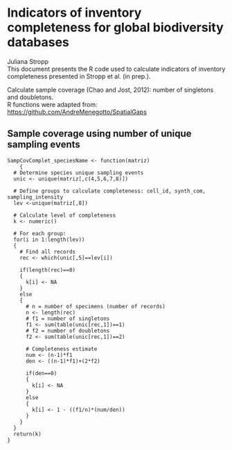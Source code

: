 # Indicators of inventory completeness for global biodiversity databases
Juliana Stropp<br/>
This document presents the R code used to calculate indicators of inventory completeness presented in Stropp et al. (in prep.).

Calculate sample coverage (Chao and Jost, 2012): number of singletons and doubletons.<br/>R functions were adapted from: https://github.com/AndreMenegotto/SpatialGaps

## Sample coverage using number of unique sampling events
```
SampCovComplet_speciesName <- function(matriz)
    {
  # Determine species unique sampling events
  unic <- unique(matriz[,c(4,5,6,7,8)])
  
  # Define groups to calculate completeness: cell_id, synth_com, sampling_intensity
  lev <-unique(matriz[,8])

  # Calculate level of completeness
  k <- numeric()
  
  # For each group:
  for(i in 1:length(lev))
  {
    # Find all records
    rec <- which(unic[,5]==lev[i])
    
    if(length(rec)==0)
    {
      k[i] <- NA
    }
    else
    {
      # n = number of specimens (number of records)
      n <- length(rec)
      # f1 = number of singletons
      f1 <- sum(table(unic[rec,1])==1)
      # f2 = number of doubletons
      f2 <- sum(table(unic[rec,1])==2)
      
      # Completeness estimate
      num <- (n-1)*f1
      den <- ((n-1)*f1)+(2*f2)
      
      if(den==0)
      {
        k[i] <- NA
      }
      else
      {
        k[i] <- 1 - ((f1/n)*(num/den))
      }
    }
  }
  return(k)
}
```
